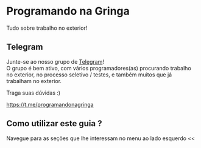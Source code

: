 # Programando na Gringa

Tudo sobre trabalho no exterior!

## Telegram

Junte-se ao nosso grupo de [Telegram](https://telegram.org/)!  
O grupo é bem ativo, com vários programadores(as) procurando trabalho no exterior, no processo seletivo / testes, e também muitos que já trabalham no exterior.

Traga suas dúvidas :)

https://t.me/programandonagringa

## Como utilizar este guia ?

Navegue para as seções que lhe interessam no menu ao lado esquerdo <<